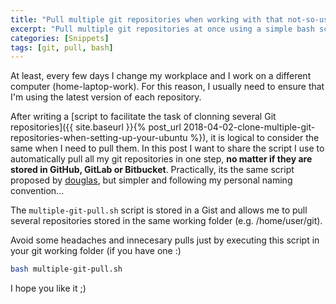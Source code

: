 ```yaml
---
title: "Pull multiple git repositories when working with that not-so-usual PC"
excerpt: "Pull multiple git repositories at once using a simple bash script."
categories: [Snippets]
tags: [git, pull, bash]
---
```


At least, every few days I change my workplace and I work on a different computer (home-laptop-work). For this reason, I usually need to ensure that I'm using the latest version of each repository.

After writing a [script to facilitate the task of clonning several Git repositories]({{ site.baseurl }}{% post_url 2018-04-02-clone-multiple-git-repositories-when-setting-up-your-ubuntu %}), it is logical to consider the same when I need to pull them. In this post I want to share the script I use to automatically pull all my git repositories in one step, **no matter if they are stored in GitHub, GitLab or Bitbucket**. Practically, its the same script proposed by [douglas](https://gist.github.com/douglas/1287372), but simpler and following my personal naming convention...

The `multiple-git-pull.sh` script is stored in a Gist and allows me to pull several repositories stored in the same working folder (e.g. /home/user/git).

Avoid some headaches and innecesary pulls just by executing this script in your git working folder (if you have one :)

```bash
bash multiple-git-pull.sh
```

I hope you like it ;)

<script src="https://gist.github.com/benizar/f192ea5a2d1d6f63f56345733788e16b.js"></script>



